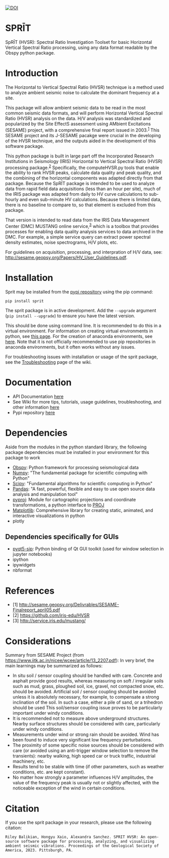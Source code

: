 [![DOI](https://zenodo.org/badge/593014510.svg)](https://zenodo.org/doi/10.5281/zenodo.10899401)

# SPRĪT 
SpRĪT (HVSR): Spectral Ratio Investigation Toolset for basic Horizontal Vertical Spectral Ratio processing, using any data format readable by the Obspy python package.

# Introduction

The Horizontal to Vertical Spectral Ratio (HVSR) technique is a method used to analyze ambient seismic noise to calculate the dominant frequency at a site.

This package will allow ambient seismic data to be read in the most common seismic data formats, and will perform Horizontal Vertical Spectral Ratio (HVSR) analysis on the data. H/V analysis was standardized and popularized by the Site EffectS assessment using AMbient Excitations (SESAME) project, with a comprehensive final report issued in 2003.<sup>[1](#1)</sup> This SESAME project and its J-SESAME pacakge were crucial in the developing of the HVSR technique, and the outputs aided in the development of this software package.

This python package is built in large part off the Incorporated Research Institutions in Seismology (IRIS) Horizontal to Vertical Spectral Ratio (HVSR) processing package.<sup>[2](#2)</sup> Specifically, the computeHVSR.py tools that enable the ability to rank HVSR peaks, calculate data quality and peak quality, and the combining of the horizontal components was adapted directly from that package. Because the SpRĪT package is intended to be used to analyze data from rapid field data acquisitions (less than an hour per site), much of the IRIS package was adapted from daily to HV curve calculations to sub-hourly and even sub-minute HV calculations. Because there is limited data, there is no baseline to compare to, so that element is excluded from this package.

That version is intended to read data from the IRIS Data Management Center (DMC) MUSTANG online service,<sup>[3](#3)</sup> which is a toolbox that provides processes for enabling data quality analysis services to data archived in the DMC. For example, a simple service query can extract power spectral density estimates, noise spectrograms, H/V plots, etc.

For guidelines on acquisition, processing, and interpration of H/V data, see: <http://sesame.geopsy.org/Papers/HV_User_Guidelines.pdf>. 

# Installation
Sprit may be installed from the [pypi repository](https://pypi.org/project/sprit/) using the pip command:

`pip install sprit`

The sprit package is in active development. Add the `--upgrade` argument (`pip install --upgrade`) to ensure you have the latest version.

This should be done using command line. It is recommended to do this in a virtual environment. For information on creating virtual environments in python, see [this page](https://docs.python.org/3/library/venv.html). For the creation of anaconda environments, see [here](https://docs.conda.io/projects/conda/en/latest/user-guide/tasks/manage-environments.html). Note that it is not officially recommended to use pip repositories in anaconda environments, but it often works without any issues.

For troubleshooting issues with installation or usage of the sprit package, see the [Troubleshooting](https://github.com/RJbalikian/SPRIT-HVSR/wiki/Troubleshooting) page of the wiki.
# Documentation
- API Documentation [here](https://rjbalikian.github.io/SPRIT-HVSR/main.html)
- See Wiki for more tips, tutorials, usage guidelines, troubleshooting, and other information [here](https://github.com/RJbalikian/SPRIT-HVSR/wiki)
- Pypi repository [here](https://pypi.org/project/sprit/)
  
# Dependencies 
Aside from the modules in the python standard library, the following package dependencies must be installed in your environment for this package to work

- [Obspy](https://docs.obspy.org/): Python framework for processing seismological data
- [Numpy](https://matplotlib.org/): "The fundamental package for scientific computing with Python"
- [Scipy](https://scipy.org/): "Fundamental algorithms for scientific computing in Python"
- [Pandas](https://pandas.pydata.org): "A fast, powerful, flexible and easy to use open source data analysis and manipulation tool"
- [pyproj](https://pyproj4.github.io/pyproj/stable/): Module for cartographic projections and coordinate transformations, a python interface to [PROJ](https://proj.org/en/9.2/)
- [Matplotlib](https://matplotlib.org/): Comprehensive library for creating static, animated, and interactive visualizations in python
- plotly

## Dependencies specifically for GUIs
- [pyqt5-sip](https://pypi.org/project/PyQt5): Python binding of Qt GUI toolkit (used for window selection in jupyter notebooks)
- ipython
- ipywidgets
- nbformat 

# References
- <a id="1">[1]</a> <http://sesame.geopsy.org/Delivrables/SESAME-Finalreport_april05.pdf>
- <a id="2">[2]</a> <https://github.com/iris-edu/HVSR>
- <a id="3">[3]</a> <http://service.iris.edu/mustang/>

# Considerations
Summary from SESAME Project (from <https://www.iitk.ac.in/nicee/wcee/article/13_2207.pdf>):
In very brief, the main learnings may be summarized as follows: 

- In situ soil / sensor coupling should be handled with care. Concrete and asphalt provide good results, whereas measuring on soft / irregular soils such as mud, grass, ploughed soil, ice, gravel, not compacted snow, etc. should be avoided. Artificial soil / sensor coupling should be avoided unless it is absolutely necessary, for example, to compensate a strong inclination of the soil. In such a case, either a pile of sand, or a trihedron should be used This soil/sensor coupling issue proves to be particularly important under windy conditions.
- It is recommended not to measure above underground structures. Nearby surface structures should be considered with care, particularly under windy conditions. 
- Measurements under wind or strong rain should be avoided. Wind has been found to induce very significant low frequency perturbations. 
- The proximity of some specific noise sources should be considered with care (or avoided using an anti-trigger window selection to remove the transients): nearby walking, high speed car or truck traffic, industrial machinery, etc. 
- Results tend to be stable with time (if other parameters, such as weather conditions, etc. are kept constant). 
- No matter how strongly a parameter influences H/V amplitudes, the value of the frequency peak is usually not or slightly affected, with the noticeable exception of the wind in certain conditions.

# Citation
If you use the sprit package in your research, please use the following citation:

`Riley Balikian, Hongyu Xaio, Alexandra Sanchez. SPRIT HVSR: An open-source software package for processing, analyzing, and visualizing ambient seismic vibrations. Proceedings of the Geological Society of America, 2023. Pittsburgh, PA.`

